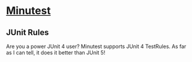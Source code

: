 # [Minutest](README.md)

## JUnit Rules

Are you a power JUnit 4 user? Minutest supports JUnit 4 TestRules. As far as I can tell, it does it better than JUnit 5!

```insert-kotlin core/src/test/kotlin/com/oneeyedmen/minutest/examples/JUnitRulesExampleTests.kt
```